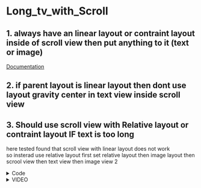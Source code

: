 # Long_tv_with_Scroll
## 1. always have an linear layout or contraint layout inside of scroll view then put anything to it (text or image)
   [Documentation](https://developer.android.com/reference/android/widget/ScrollView)
## 2. if parent layout is linear layout then dont use layout gravity center in text view inside scroll view 
## 3. Should use scroll view with Relative layout or contraint layout IF text is too long
here tested found that scroll view with linear layout does not work </br>
so insterad use relative layout
first set relative layout then image layout then scrool view then text view then image view 2


<details><summary>Code</summary>
<p>

```.xml
<?xml version="1.0" encoding="utf-8"?>
<RelativeLayout xmlns:android="http://schemas.android.com/apk/res/android"
    xmlns:app="http://schemas.android.com/apk/res-auto"
    xmlns:tools="http://schemas.android.com/tools"
    android:layout_width="match_parent"
    android:layout_height="match_parent"
    android:orientation="vertical"
    tools:context=".MainActivity">


    <ImageView
        android:id="@+id/imageView4"
        android:layout_width="match_parent"
        android:layout_height="200dp"
        android:contentDescription="@string/pic_1"
        android:src="@drawable/icons8_github_256"
        android:backgroundTint="@color/white"
        />

    <ScrollView
        android:id="@+id/scrollView"
        android:layout_width="match_parent"
        android:layout_height="300dp"
        android:layout_below="@id/imageView4"
        >

        <TextView
            android:id="@+id/textView"
            android:layout_width="match_parent"
            android:layout_height="wrap_content"
            android:textSize="14sp"
            android:text="@string/some_text" />
    </ScrollView>

    <ImageView
        android:id="@+id/imageView3"
        android:layout_width="match_parent"
        android:layout_height="wrap_content"
        android:src="@drawable/java"
        android:layout_below="@+id/scrollView"/>

</RelativeLayout>
```
</p>
</details>


<details><summary>VIDEO</summary>
<p>

https://user-images.githubusercontent.com/52217208/217413425-e2c4d6ac-cb25-4a06-8a74-b6bd2a7ffccd.mp4
</p>
</details>

